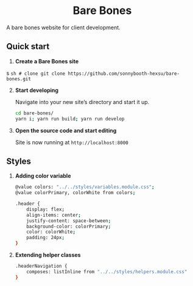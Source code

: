 <h1 align="center">
  Bare Bones
</h1>

<p>A bare bones website for client development.</p>

## Quick start

1.  **Create a Bare Bones site**

s
    ```sh
    # clone
    git clone https://github.com/sonnybooth-hexsu/bare-bones.git
    ```

2.  **Start developing**

    Navigate into your new site’s directory and start it up.

    ```sh
    cd bare-bones/
    yarn i; yarn run build; yarn run develop
    ```

3.  **Open the source code and start editing**

    Site is now running at `http://localhost:8000`

## Styles

1.  **Adding color variable**

    ```sh
    @value colors: "../../styles/variables.module.css";
    @value colorPrimary, colorWhite from colors;

    .header {
        display: flex;
        align-items: center;
        justify-content: space-between;
        background-color: colorPrimary;
        color: colorWhite;
        padding: 24px;
    }
    ```

2.  **Extending helper classes**

    ```sh
    .headerNavigation {
        composes: listInline from "../../styles/helpers.module.css"
    }
    ```
